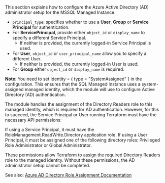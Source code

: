 This section explains how to configure the Azure Active Directory (AD) administrator setup for the MSSQL Managed Instance.

* `principal_type`: specifies whether to use a **User**, **Group** or **Service Principal** for authentication.
* For **ServicePrincipal**, provide either `object_id` or `display_name` to specify a different Service Principal.
  - If neither is provided, the currently logged-in Service Principal is used.
* For **User**, `object_id` or `user_principal_name`  allow you to specify a different User.
  - If neither is provided, the currently logged-in User is used.
* For **Group** either `object_id` or `display_name` is required.

**Note**: You need to set identity = { type = "SystemAssigned" } in the configuration. This ensures that the SQL Managed Instance uses a system-assigned managed identity, which the module will use to configure Active Directory (AD) authentication.

The module handles the assignment of the Directory Readers role to this managed identity, which is required for AD authentication. However, for this to succeed, the Service Principal or User running Terraform must have the necessary API permissions:

If using a Service Principal, it must have the RoleManagement.ReadWrite.Directory application role.
If using a User Principal, it must be assigned one of the following directory roles: Privileged Role Administrator or Global Administrator.

These permissions allow Terraform to assign the required Directory Readers role to the managed identity. Without these permissions, the AD administrator setup cannot be completed.

See also: [Azure AD Directory Role Assignment Documentation](https://registry.terraform.io/providers/hashicorp/azuread/latest/docs/resources/directory_role_assignment)
